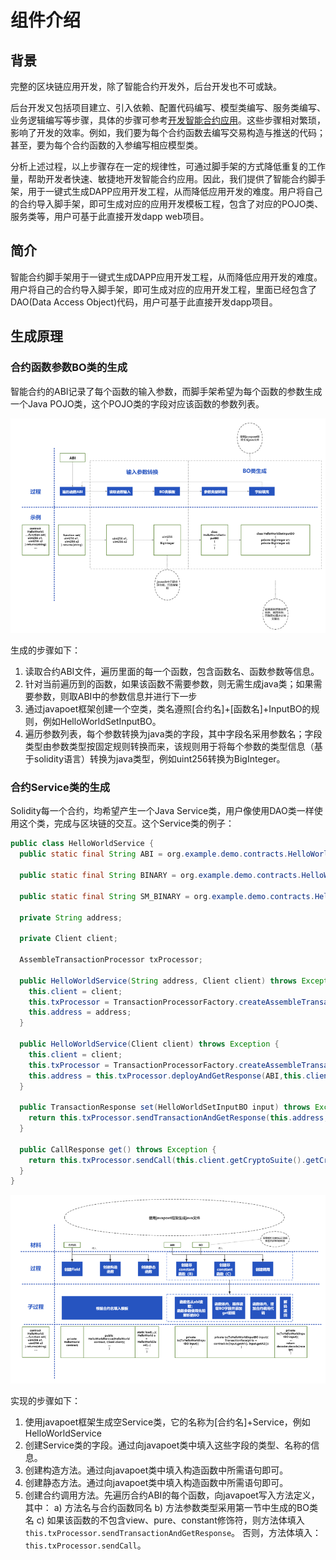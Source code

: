 # 组件介绍

## 背景
完整的区块链应用开发，除了智能合约开发外，后台开发也不可或缺。

后台开发又包括项目建立、引入依赖、配置代码编写、模型类编写、服务类编写、业务逻辑编写等步骤，具体的步骤可参考[开发智能合约应用](https://fisco-bcos-documentation.readthedocs.io/zh_CN/latest/docs/sdk/java_sdk/quick_start.html#id3)。这些步骤相对繁琐，影响了开发的效率。例如，我们要为每个合约函数去编写交易构造与推送的代码；甚至，要为每个合约函数的入参编写相应模型类。

分析上述过程，以上步骤存在一定的规律性，可通过脚手架的方式降低重复的工作量，帮助开发者快速、敏捷地开发智能合约应用。因此，我们提供了智能合约脚手架，用于一键式生成DAPP应用开发工程，从而降低应用开发的难度。用户将自己的合约导入脚手架，即可生成对应的应用开发模板工程，包含了对应的POJO类、服务类等，用户可基于此直接开发dapp web项目。

## 简介
智能合约脚手架用于一键式生成DAPP应用开发工程，从而降低应用开发的难度。用户将自己的合约导入脚手架，即可生成对应的应用开发工程，里面已经包含了DAO(Data Access Object)代码，用户可基于此直接开发dapp项目。

## 生成原理

### 合约函数参数BO类的生成
智能合约的ABI记录了每个函数的输入参数，而脚手架希望为每个函数的参数生成一个Java POJO类，这个POJO类的字段对应该函数的参数列表。

![](image/bo_process.png)

生成的步骤如下：
1. 读取合约ABI文件，遍历里面的每一个函数，包含函数名、函数参数等信息。
2. 针对当前遍历到的函数，如果该函数不需要参数，则无需生成java类；如果需要参数，则取ABI中的参数信息并进行下一步 
3. 通过javapoet框架创建一个空类，类名遵照[合约名]+[函数名]+InputBO的规则，例如HelloWorldSetInputBO。
4. 遍历参数列表，每个参数转换为java类的字段，其中字段名采用参数名；字段类型由参数类型按固定规则转换而来，该规则用于将每个参数的类型信息（基于solidity语言）转换为java类型，例如uint256转换为BigInteger。


### 合约Service类的生成
Solidity每一个合约，均希望产生一个Java Service类，用户像使用DAO类一样使用这个类，完成与区块链的交互。这个Service类的例子：

```java
public class HelloWorldService {
  public static final String ABI = org.example.demo.contracts.HelloWorld.ABI;

  public static final String BINARY = org.example.demo.contracts.HelloWorld.BINARY;

  public static final String SM_BINARY = org.example.demo.contracts.HelloWorld.BINARY;

  private String address;

  private Client client;

  AssembleTransactionProcessor txProcessor;

  public HelloWorldService(String address, Client client) throws Exception {
    this.client = client;
    this.txProcessor = TransactionProcessorFactory.createAssembleTransactionProcessor(this.client, this.client.getCryptoSuite().getCryptoKeyPair());
    this.address = address;
  }

  public HelloWorldService(Client client) throws Exception {
    this.client = client;
    this.txProcessor = TransactionProcessorFactory.createAssembleTransactionProcessor(this.client, this.client.getCryptoSuite().getCryptoKeyPair());
    this.address = this.txProcessor.deployAndGetResponse(ABI,this.client.getCryptoType()==0?BINARY:SM_BINARY).getContractAddress();
  }

  public TransactionResponse set(HelloWorldSetInputBO input) throws Exception {
    return this.txProcessor.sendTransactionAndGetResponse(this.address, ABI, "set", input.toArgs());
  }

  public CallResponse get() throws Exception {
    return this.txProcessor.sendCall(this.client.getCryptoSuite().getCryptoKeyPair().getAddress(), this.address, ABI, "get", Arrays.asList());
  }
}

```

![](image/service_process.png)

实现的步骤如下：
1. 使用javapoet框架生成空Service类，它的名称为[合约名]+Service，例如HelloWorldService
2.	创建Service类的字段。通过向javapoet类中填入这些字段的类型、名称的信息。
3.	创建构造方法。通过向javapoet类中填入构造函数中所需语句即可。
4.	创建静态方法。通过向javapoet类中填入构造函数中所需语句即可。
5.	创建合约调用方法。先遍历合约ABI的每个函数，向javapoet写入方法定义，其中：
    a)	方法名与合约函数同名
    b)	方法参数类型采用第一节中生成的BO类名
    c)	如果该函数的不包含view、pure、constant修饰符，则方法体填入`this.txProcessor.sendTransactionAndGetResponse`。
	否则，方法体填入：`this.txProcessor.sendCall`。

